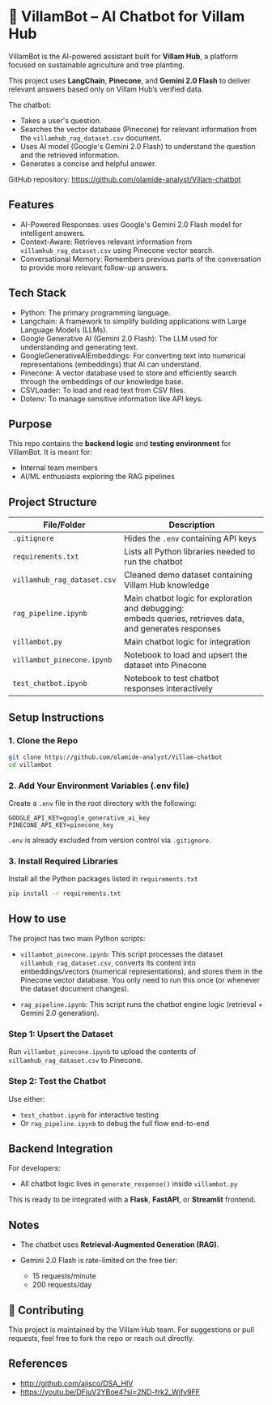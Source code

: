# 🌿 VillamBot – AI Chatbot for Villam Hub

VillamBot is the AI-powered assistant built for **Villam Hub**, a platform focused on sustainable agriculture and tree planting.  

This project uses **LangChain**, **Pinecone**, and **Gemini 2.0 Flash** to deliver relevant answers based only on Villam Hub’s verified data.

The chatbot:

* Takes a user's question.
* Searches the vector database (Pinecone) for relevant information from the `villamhub_rag_dataset.csv` document.
* Uses AI model (Google's Gemini 2.0 Flash) to understand the question and the retrieved information.
* Generates a concise and helpful answer.

GitHub repository: https://github.com/olamide-analyst/Villam-chatbot

 ## Features 
* AI-Powered Responses: uses Google's Gemini 2.0 Flash model for intelligent answers.
* Context-Aware: Retrieves relevant information from  `villamhub_rag_dataset.csv` using Pinecone vector search.
* Conversational Memory: Remembers previous parts of the conversation to provide more relevant follow-up answers.

## Tech Stack

* Python: The primary programming language.
* Langchain: A framework to simplify building applications with Large Language Models (LLMs).
* Google Generative AI (Gemini 2.0 Flash): The LLM used for understanding and generating text.
* GoogleGenerativeAIEmbeddings: For converting text into numerical representations (embeddings) that AI can understand.
* Pinecone: A vector database used to store and efficiently search through the embeddings of our knowledge base.
* CSVLoader: To load and read text from CSV files.
* Dotenv: To manage sensitive information like API keys.

## Purpose

This repo contains the **backend logic** and **testing environment** for VillamBot. It is meant for:
- Internal team members 
- AI/ML enthusiasts exploring the RAG pipelines


## Project Structure

| File/Folder                 | Description |
|----------------------------|-------------|
| `.gitignore`               | Hides the `.env` containing API keys |
| `requirements.txt`         | Lists all Python libraries needed to run the chatbot |
| `villamhub_rag_dataset.csv`| Cleaned demo dataset containing Villam Hub knowledge |
| `rag_pipeline.ipynb`       | Main chatbot logic for exploration and debugging:<br> embeds queries, retrieves data, and generates responses |
| `villambot.py`             | Main chatbot logic for integration |
| `villambot_pinecone.ipynb` | Notebook to load and upsert the dataset into Pinecone |
| `test_chatbot.ipynb`       | Notebook to test chatbot responses interactively |

##  Setup Instructions

### 1. Clone the Repo
```bash
git clone https://github.com/olamide-analyst/Villam-chatbot
cd villambot

```
 ### 2. Add Your Environment Variables (.env file)

Create a `.env` file in the root directory with the following:

```
GOOGLE_API_KEY=google_generative_ai_key
PINECONE_API_KEY=pinecone_key
```

 `.env` is already excluded from version control via `.gitignore`.

### 3. Install Required Libraries
Install all the Python packages listed in  `requirements.txt`

```bash
pip install -r requirements.txt
```
## How to use 
The project has two main Python scripts:

*  `villambot_pinecone.ipynb`: This script processes the dataset `villamhub_rag_dataset.csv`, converts its content into embeddings/vectors (numerical representations), and stores them in the Pinecone vector database. You only need to run this once (or whenever the dataset document changes).
  
*  `rag_pipeline.ipynb`: This script runs the chatbot engine logic (retrieval + Gemini 2.0 generation).
  
### Step 1: Upsert the Dataset

Run `villambot_pinecone.ipynb` to upload the contents of `villamhub_rag_dataset.csv` to Pinecone.

### Step 2: Test the Chatbot

Use either:

* `test_chatbot.ipynb` for interactive testing
* Or `rag_pipeline.ipynb` to debug the full flow end-to-end


##  Backend Integration

For developers:
* All chatbot logic lives in `generate_response()` inside `villambot.py`

This is ready to be integrated with a **Flask**, **FastAPI**, or **Streamlit** frontend.

##  Notes

* The chatbot uses **Retrieval-Augmented Generation (RAG)**.
* Gemini 2.0 Flash is rate-limited on the free tier:

  * 15 requests/minute
  * 200 requests/day


## 🤝 Contributing

This project is maintained by the Villam Hub team.
For suggestions or pull requests, feel free to fork the repo or reach out directly.

## References
* http://github.com/ajisco/DSA_HIV
* https://youtu.be/DFjuV2YBoe4?si=2ND-frk2_Wjfv9FF